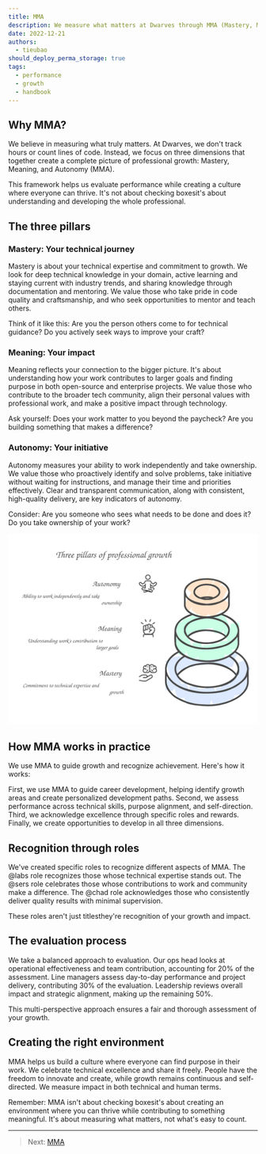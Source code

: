 ```yaml
---
title: MMA
description: We measure what matters at Dwarves through MMA (Mastery, Meaning, Autonomy). This framework helps us evaluate growth while creating a culture where everyone can thrive and contribute meaningfully.
date: 2022-12-21
authors:
  - tieubao
should_deploy_perma_storage: true
tags:
  - performance
  - growth
  - handbook
---
```


## Why MMA?

We believe in measuring what truly matters. At Dwarves, we don't track hours or count lines of code. Instead, we focus on three dimensions that together create a complete picture of professional growth: Mastery, Meaning, and Autonomy (MMA).

This framework helps us evaluate performance while creating a culture where everyone can thrive. It's not about checking boxesit's about understanding and developing the whole professional.

## The three pillars

### Mastery: Your technical journey

Mastery is about your technical expertise and commitment to growth. We look for deep technical knowledge in your domain, active learning and staying current with industry trends, and sharing knowledge through documentation and mentoring. We value those who take pride in code quality and craftsmanship, and who seek opportunities to mentor and teach others.

Think of it like this: Are you the person others come to for technical guidance? Do you actively seek ways to improve your craft?

### Meaning: Your impact

Meaning reflects your connection to the bigger picture. It's about understanding how your work contributes to larger goals and finding purpose in both open-source and enterprise projects. We value those who contribute to the broader tech community, align their personal values with professional work, and make a positive impact through technology.

Ask yourself: Does your work matter to you beyond the paycheck? Are you building something that makes a difference?

### Autonomy: Your initiative

Autonomy measures your ability to work independently and take ownership. We value those who proactively identify and solve problems, take initiative without waiting for instructions, and manage their time and priorities effectively. Clear and transparent communication, along with consistent, high-quality delivery, are key indicators of autonomy.

Consider: Are you someone who sees what needs to be done and does it? Do you take ownership of your work?

![MMA](assets/mma.svg)

## How MMA works in practice

We use MMA to guide growth and recognize achievement. Here's how it works:

First, we use MMA to guide career development, helping identify growth areas and create personalized development paths. Second, we assess performance across technical skills, purpose alignment, and self-direction. Third, we acknowledge excellence through specific roles and rewards. Finally, we create opportunities to develop in all three dimensions.

## Recognition through roles

We've created specific roles to recognize different aspects of MMA. The @labs role recognizes those whose technical expertise stands out. The @sers role celebrates those whose contributions to work and community make a difference. The @chad role acknowledges those who consistently deliver quality results with minimal supervision.

These roles aren't just titlesthey're recognition of your growth and impact.

## The evaluation process

We take a balanced approach to evaluation. Our ops head looks at operational effectiveness and team contribution, accounting for 20% of the assessment. Line managers assess day-to-day performance and project delivery, contributing 30% of the evaluation. Leadership reviews overall impact and strategic alignment, making up the remaining 50%.

This multi-perspective approach ensures a fair and thorough assessment of your growth.

## Creating the right environment

MMA helps us build a culture where everyone can find purpose in their work. We celebrate technical excellence and share it freely. People have the freedom to innovate and create, while growth remains continuous and self-directed. We measure impact in both technical and human terms.

Remember: MMA isn't about checking boxesit's about creating an environment where you can thrive while contributing to something meaningful. It's about measuring what matters, not what's easy to count.

---

> Next: [MMA](mma.md)
